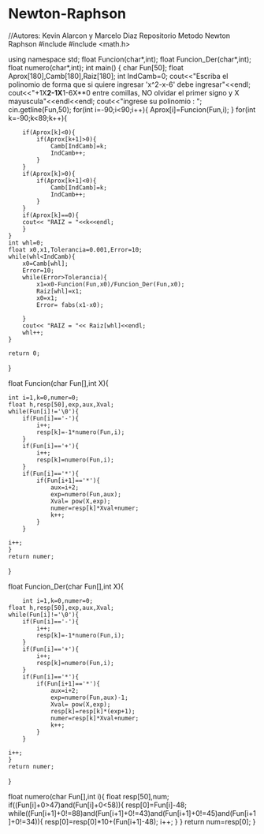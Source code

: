 # Newton-Raphson
//Autores: Kevin Alarcon y Marcelo Diaz
Repositorio Metodo Newton Raphson
#include <iostream>
#include <math.h>

using namespace std;
float Funcion(char*,int);
float Funcion_Der(char*,int);
float numero(char*,int);
int main()
{
    char Fun[50];
    float Aprox[180],Camb[180],Raiz[180];
    int IndCamb=0;
    cout<<"Escriba el polinomio de forma que si quiere ingresar 'x^2-x-6' debe ingresar"<<endl;
    cout<<"+1X**2-1X**1-6X**0 entre comillas, NO olvidar el primer signo y X mayuscula"<<endl<<endl;
    cout<<"ingrese su polinomio : ";
    cin.getline(Fun,50);
    for(int i=-90;i<90;i++){
        Aprox[i]=Funcion(Fun,i);
    }
    for(int k=-90;k<89;k++){


        if(Aprox[k]<0){
            if(Aprox[k+1]>0){
                Camb[IndCamb]=k;
                IndCamb++;
            }
        }
        if(Aprox[k]>0){
            if(Aprox[k+1]<0){
                Camb[IndCamb]=k;
                IndCamb++;
            }
        }
        if(Aprox[k]==0){
        cout<< "RAIZ = "<<k<<endl;
        }
    }
    int whl=0;
    float x0,x1,Tolerancia=0.001,Error=10;
    while(whl<IndCamb){
        x0=Camb[whl];
        Error=10;
        while(Error>Tolerancia){
            x1=x0-Funcion(Fun,x0)/Funcion_Der(Fun,x0);
            Raiz[whl]=x1;
            x0=x1;
            Error= fabs(x1-x0);

        }
        cout<< "RAIZ = "<< Raiz[whl]<<endl;
        whl++;
    }

    return 0;
}

float Funcion(char Fun[],int X){

    int i=1,k=0,numer=0;
    float h,resp[50],exp,aux,Xval;
    while(Fun[i]!='\0'){
        if(Fun[i]=='-'){
            i++;
            resp[k]=-1*numero(Fun,i);
        }
        if(Fun[i]=='+'){
            i++;
            resp[k]=numero(Fun,i);
        }
        if(Fun[i]=='*'){
            if(Fun[i+1]=='*'){
                aux=i+2;
                exp=numero(Fun,aux);
                Xval= pow(X,exp);
                numer=resp[k]*Xval+numer;
                k++;
            }
        }

    i++;
    }
    return numer;

}

float Funcion_Der(char Fun[],int X){

        int i=1,k=0,numer=0;
    float h,resp[50],exp,aux,Xval;
    while(Fun[i]!='\0'){
        if(Fun[i]=='-'){
            i++;
            resp[k]=-1*numero(Fun,i);
        }
        if(Fun[i]=='+'){
            i++;
            resp[k]=numero(Fun,i);
        }
        if(Fun[i]=='*'){
            if(Fun[i+1]=='*'){
                aux=i+2;
                exp=numero(Fun,aux)-1;
                Xval= pow(X,exp);
                resp[k]=resp[k]*(exp+1);
                numer=resp[k]*Xval+numer;
                k++;
            }
        }

    i++;
    }
    return numer;

}


float numero(char Fun[],int i){
    float resp[50],num;
    if((Fun[i]+0>47)and(Fun[i]+0<58)){
    resp[0]=Fun[i]-48;
        while((Fun[i+1]+0!=88)and(Fun[i+1]+0!=43)and(Fun[i+1]+0!=45)and(Fun[i+1]+0!=34)){
            resp[0]=resp[0]*10+(Fun[i+1]-48);
            i++;
        }
    }
    return num=resp[0];
}

